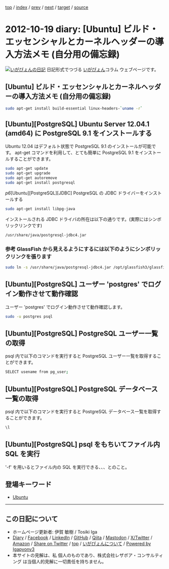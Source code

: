[top](../index.html) 
 / [index](index.html) 
 / [prev](ig121018.html) 
 / [next](ig121020.html) 
 / [target](https://www.igapyon.jp/igapyon/diary/2012/ig121019.html) 
 / [source](https://github.com/igapyon/diary/blob/master/2012/ig121019.src.md) 

2012-10-19 diary: [Ubuntu] ビルド・エッセンシャルとカーネルヘッダーの導入方法メモ (自分用の備忘録)
=====================================================================================================
[![いがぴょんの日記](https://www.igapyon.jp/igapyon/diary/images/iga202308_64.jpg "いがぴょん")](https://www.igapyon.jp/igapyon/diary/memo/memoigapyon.html) 日記形式でつづる [いがぴょん](https://www.igapyon.jp/igapyon/diary/memo/memoigapyon.html)コラム ウェブページです。

## [Ubuntu] ビルド・エッセンシャルとカーネルヘッダーの導入方法メモ (自分用の備忘録)


```sh
sudo apt-get install build-essential linux-headers-`uname -r`
```



## [Ubuntu][PostgreSQL] Ubuntu Server 12.04.1 (amd64) に PostgreSQL 9.1 をインストールする

Ubuntu 12.04 はデフォルト状態で PostgreSQL 9.1 のインストールが可能です。
apt-get コマンドを利用して、とても簡単に PostgreSQL 9.1 をインストールすることができます。

```sh
sudo apt-get update
sudo apt-get upgrade
sudo apt-get autoremove
sudo apt-get install postgresql
```


*p6*[Ubuntu][PostgreSQL][JDBC] PostgreSQL の JDBC ドライバーをインストールする

```sh
sudo apt-get install libpg-java
```


インストールされる JDBC ドライバの所在は以下の通りです。(実際にはシンボリックリンクです)

```sh
/usr/share/java/postgresql-jdbc4.jar
```



### 参考 GlassFish から見えるようにするには以下のようにシンボリックリンクを張ります


```sh
sudo ln -s /usr/share/java/postgresql-jdbc4.jar /opt/glassfish3/glassfish/domains/domain1/lib/ext/postgresql-jdbc4.jar
```



## [Ubuntu][PostgreSQL] ユーザー 'postgres' でログイン動作させて動作確認

ユーザー 'postgres' でログイン動作させて動作確認します。

```sh
sudo -u postgres psql
```



## [Ubuntu][PostgreSQL] PostgreSQL ユーザー一覧の取得

psql 内で以下のコマンドを実行すると PostgreSQL ユーザー一覧を取得することができます。

```sh
SELECT usename from pg_user;
```



## [Ubuntu][PostgreSQL] PostgreSQL データベース一覧の取得

psql 内で以下のコマンドを実行すると PostgreSQL データベース一覧を取得することができます。

```sh
\l
```



## [Ubuntu][PostgreSQL] psql をもちいてファイル内 SQL を実行

'-f' を用いるとファイル内の SQL を実行できる、、、とのこと。

## 登場キーワード

* [Ubuntu](../keyword/ubuntu.html)

----------------------------------------------------------------------------------------------------

## この日記について

* ホームページ更新者: 伊賀 敏樹 / Tosiki Iga
* [Diary](https://www.igapyon.jp/igapyon/diary/) / [Facebook](https://www.facebook.com/igapyon) / [LinkedIn](https://www.linkedin.com/in/toshikiiga) / [GitHub](https://github.com/igapyon) / [Qiita](https://qiita.com/igapyon) / [Mastodon](https://social.vivaldi.net/@igapyon) / [X/Twitter](https://twitter.com/ToshikiIga) / [Amazon](https://www.amazon.co.jp/%E4%BC%8A%E8%B3%80-%E6%95%8F%E6%A8%B9/e/B004LTQWCQ) / 
[Share on Twitter](https://twitter.com/intent/tweet?hashtags=igapyon%2Cdiary%2C%E3%81%84%E3%81%8C%E3%81%B4%E3%82%87%E3%82%93%2CUbuntu&text=%5BUbuntu%5D+%E3%83%93%E3%83%AB%E3%83%89%E3%83%BB%E3%82%A8%E3%83%83%E3%82%BB%E3%83%B3%E3%82%B7%E3%83%A3%E3%83%AB%E3%81%A8%E3%82%AB%E3%83%BC%E3%83%8D%E3%83%AB%E3%83%98%E3%83%83%E3%83%80%E3%83%BC%E3%81%AE%E5%B0%8E%E5%85%A5%E6%96%B9%E6%B3%95%E3%83%A1%E3%83%A2+%28%E8%87%AA%E5%88%86%E7%94%A8%E3%81%AE%E5%82%99%E5%BF%98%E9%8C%B2%29&url=https%3A%2F%2Fwww.igapyon.jp%2Figapyon%2Fdiary%2F2012%2Fig121019.html) / [top](../index.html) / [いがぴょんについて](https://www.igapyon.jp/igapyon/diary/memo/memoigapyon.html) / [Powered by Igapyonv3](https://github.com/igapyon/igapyonv3)
* 本サイトの見解は、私 個人のものであり、株式会社レザボア・コンサルティング は当個人的見解に一切責任を持ちません。 
